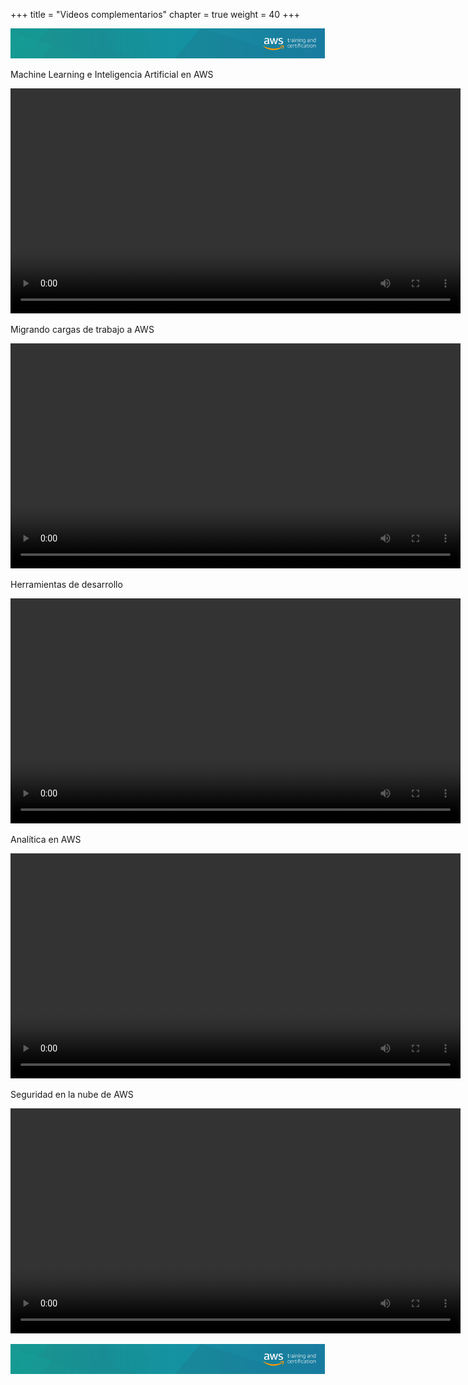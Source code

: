 +++ 
title = "Videos complementarios" 
chapter = true 
weight = 40
+++

<img src="images/logo-bar.png" alt="drawing"/>

Machine Learning e Inteligencia Artificial en AWS

<video src="https://d3csjjh7wiff1l.cloudfront.net/ml.mp4" type="video/mp4" width="720" controls></video>

Migrando cargas de trabajo a AWS

<video src="https://d3csjjh7wiff1l.cloudfront.net/migration.mp4" type="video/mp4" width="720" controls></video>

Herramientas de desarrollo

<video src="https://d3csjjh7wiff1l.cloudfront.net/development.mp4" type="video/mp4" width="720" controls></video>

Analítica en AWS

<video src="https://d3csjjh7wiff1l.cloudfront.net/analytics.mp4" type="video/mp4" width="720" controls></video>

Seguridad en la nube de AWS

<video src="https://d3csjjh7wiff1l.cloudfront.net/security.mp4" type="video/mp4" width="720" controls></video>

<img src="images/logo-bar.png" alt="drawing"/>
